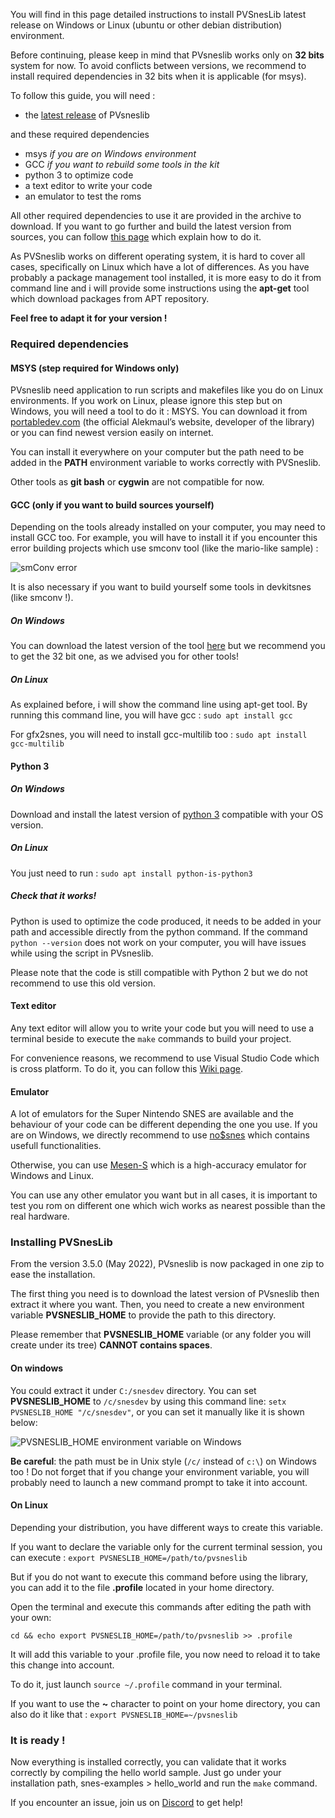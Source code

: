 You will find in this page detailed instructions to install PVSnesLib latest release on Windows or Linux (ubuntu or other debian distribution) environment.

Before continuing, please keep in mind that PVsneslib works only on **32 bits** system for now. To avoid conflicts between versions, we recommend to install required dependencies in 32 bits when it is applicable (for msys).

To follow this guide, you will need :

- the [latest release](https://github.com/alekmaul/pvsneslib/releases/latest) of PVsneslib

and these required dependencies

- msys _if you are on Windows environment_
- GCC _if you want to rebuild some tools in the kit_
- python 3 to optimize code
- a text editor to write your code
- an emulator to test the roms

All other required dependencies to use it are provided in the archive to download.
If you want to go further and build the latest version from sources, you can follow [this page](https://github.com/alekmaul/pvsneslib/wiki/Compiling-from-sources) which explain how to do it.

As PVSneslib works on different operating system, it is hard to cover all cases, specifically on Linux which have a lot of differences.
As you have probably a package management tool installed, it is more easy to do it from command line and i will provide some instructions using the **apt-get** tool which download packages from APT repository.

**Feel free to adapt it for your version !**


### Required dependencies

#### MSYS (step required for Windows only)

PVsneslib need application to run scripts and makefiles like you do on Linux environments.
If you work on Linux, please ignore this step but on Windows, you will need a tool to do it : MSYS.
You can download it from [portabledev.com](https://www.portabledev.com/wp-content/files/msys-1.0.17.exe) (the official Alekmaul’s website, developer of the library) or you can find newest version easily on internet.

You can install it everywhere on your computer but the path need to be added in the **PATH** environment variable to works correctly with PVSneslib.

Other tools as **git bash** or **cygwin** are not compatible for now.

#### GCC (only if you want to build sources yourself)

Depending on the tools already installed on your computer, you may need to install GCC too. For example, you will have to install it if you encounter this error building projects which use smconv tool (like the mario-like sample) :

![smConv error](https://user-images.githubusercontent.com/981773/120016823-5e926300-bfe5-11eb-9ec3-c76223072ae0.png)

It is also necessary if you want to build yourself some tools in devkitsnes (like smconv !).

##### On Windows

You can download the latest version of the tool [here](https://sourceforge.net/projects/tdm-gcc/) but we recommend you to get the 32 bit one, as we advised you for other tools!

##### On Linux

As explained before, i will show the command line using apt-get tool.
By running this command line, you will have gcc :
`sudo apt install gcc`

For gfx2snes, you will need to install gcc-multilib too :
`sudo apt install gcc-multilib`

#### Python 3

##### On Windows

Download and install the latest version of [python 3](https://www.python.org/downloads/windows/) compatible with your OS version.

##### On Linux

You just need to run :
`sudo apt install python-is-python3`

##### Check that it works!

Python is used to optimize the code produced, it needs to be added in your path and accessible directly from the python command. If the command `python --version` does not work on your computer, you will have issues while using the script in PVsneslib.

Please note that the code is still compatible with Python 2 but we do not recommend to use this old version.


#### Text editor

Any text editor will allow you to write your code but you will need to use a terminal beside to execute the `make` commands to build your project.

For convenience reasons, we recommend to use Visual Studio Code which is cross platform. To do it, you can follow this [Wiki page](https://github.com/alekmaul/pvsneslib/wiki/PVSneslib-and-Visual-Studio-Code).

#### Emulator

A lot of emulators for the Super Nintendo SNES are available and the behaviour of your code can be different depending the one you use.
If you are on Windows, we directly recommend to use [no$snes](https://problemkaputt.de/sns.htm) which contains usefull functionalities.

Otherwise, you can use [Mesen-S](https://www.mesen.ca/) which is a high-accuracy emulator for Windows and Linux.

You can use any other emulator you want but in all cases, it is important to test you rom on different one which wich works as nearest possible than the real hardware.

### Installing PVSnesLib

From the version 3.5.0 (May 2022), PVsneslib is now packaged in one zip to ease the installation.

The first thing you need is to download the latest version of PVsneslib then extract it where you want.
Then, you need to create a new environment variable **PVSNESLIB_HOME** to provide the path to this directory.

Please remember that **PVSNESLIB_HOME** variable (or any folder you will create under its tree) **CANNOT contains spaces**.

#### On windows

You could extract it under `C:/snesdev` directory.
You can set **PVSNESLIB_HOME** to `/c/snesdev` by using this command line: `setx PVSNESLIB_HOME "/c/snesdev"`, or you can set it manually like it is shown below:

![PVSNESLIB_HOME environment variable on Windows](https://user-images.githubusercontent.com/48180545/170839914-f5f21198-2df9-4190-ae72-ee459c4bc790.png)

**Be careful**: the path must be in Unix style (`/c/` instead of `c:\`) on Windows too ! Do not forget that if you change your environment variable, you will probably need to launch a new command prompt to take it into account.


#### On Linux

Depending your distribution, you have different ways to create this variable.

If you want to declare the variable only for the current terminal session, you can execute :
`export PVSNESLIB_HOME=/path/to/pvsneslib`

But if you do not want to execute this command before using the library, you can add it to the file **.profile** located in your home directory.

Open the terminal and execute this commands after editing the path with your own:

`cd && echo export PVSNESLIB_HOME=/path/to/pvsneslib >> .profile`

It will add this variable to your .profile file, you now need to reload it to take this change into account.

To do it, just launch `source ~/.profile` command in your terminal.

If you want to use the **~** character to point on your home directory, you can also do it like that : `export PVSNESLIB_HOME=~/pvsneslib`

### It is ready !


Now everything is installed correctly, you can validate that it works correctly by compiling the hello world sample. Just go under your installation path, snes-examples > hello_world and run the `make` command.


If you encounter an issue, join us on [Discord](https://discord.gg/DzEFnhB) to get help!
